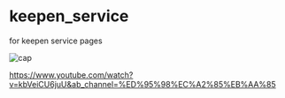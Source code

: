 # keepen_service

for keepen service pages

![cap](https://user-images.githubusercontent.com/36729917/163793625-455b55fc-392c-4928-9e6f-d7767713c4a6.PNG)

https://www.youtube.com/watch?v=kbVeiCU6juU&ab_channel=%ED%95%98%EC%A2%85%EB%AA%85
